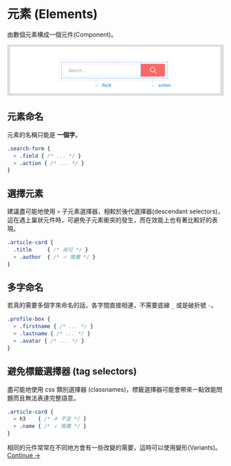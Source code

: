 # 元素 (Elements)

由數個元素構成一個元件(Component)。

![](images/component-elements.png)

## 元素命名
元素的名稱只能是 **一個字**。

~~~scss
.search-form {
  > .field { /* ... */ }
  > .action { /* ... */ }
}
~~~

## 選擇元素
建議盡可能地使用 `>` 子元素選擇器，相較於後代選擇器(descendant selectors)，這在遇上巢狀元件時，可避免子元素衝突的發生，而在效能上也有著比較好的表現。

~~~scss
.article-card {
  .title     { /* 尚可 */ }
  > .author  { /* ✓ 推薦 */ }
}
~~~

## 多字命名
若真的需要多個字來命名的話，各字間直接相連，不需要底線 `_` 或是破折號 `-`。

~~~scss
.profile-box {
  > .firstname { /* ... */ }
  > .lastname { /* ... */ }
  > .avatar { /* ... */ }
}
~~~

## 避免標籤選擇器 (tag selectors)
盡可能地使用 css 類別選擇器 (classnames)，標籤選擇器可能會帶來一點效能問題而且無法表達完整語意。

~~~scss
.article-card {
  > h3    { /* ✗ 不宜 */ }
  > .name { /* ✓ 推薦 */ }
}
~~~

相同的元件常常在不同地方會有一些改變的需要，這時可以使用變形(Variants)。
[Continue →](variants.md)

